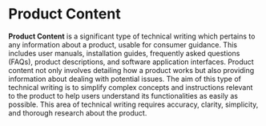 # Product Content

**Product Content** is a significant type of technical writing which pertains to any information about a product, usable for consumer guidance. This includes user manuals, installation guides, frequently asked questions (FAQs), product descriptions, and software application interfaces. Product content not only involves detailing how a product works but also providing information about dealing with potential issues. The aim of this type of technical writing is to simplify complex concepts and instructions relevant to the product to help users understand its functionalities as easily as possible. This area of technical writing requires accuracy, clarity, simplicity, and thorough research about the product.
